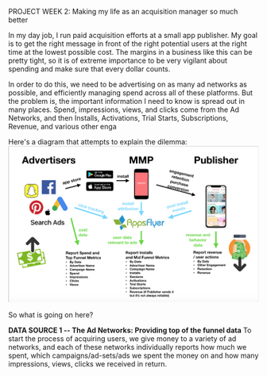 PROJECT WEEK 2: Making my life as an acquisition manager so much better

In my day job, I run paid acquisition efforts at a small app publisher. My goal is to get the right message in front of the right potential users at the right time at the lowest possible cost. The margins in a business like this can be pretty tight, so it is of extreme importance to be very vigilant about spending and make sure that every dollar counts. 

In order to do this, we need to be advertising on as many ad networks as possible, and efficiently managing spend across all of these platforms. But the problem is, the important information I need to know is spread out in many places. Spend, impressions, views, and clicks come from the Ad Networks, and then Installs, Activations, Trial Starts, Subscriptions, Revenue, and various other enga

Here's a diagram that attempts to explain the dilemma:
![Acquisition Managers Dilemma](https://github.com/EfficiencyJunky/UCB_DataBootcamp_Homework_repo/blob/master/13-Project_Week_2/Resources/acquisition_managers_dillemma.png?raw=true)

So what is going on here?

**DATA SOURCE 1 -- The Ad Networks: Providing top of the funnel data**
To start the process of acquiring users, we give money to a variety of ad networks, and each of these networks individually reports how much we spent, which campaigns/ad-sets/ads we spent the money on and how many impressions, views, clicks we received in return.

<!--stackedit_data:
eyJoaXN0b3J5IjpbLTMxNDIwNjE3NSwtMTA4MDkzODEyOF19
-->